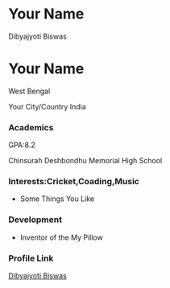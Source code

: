 # Your Name
Dibyajyoti Biswas

# Your Name
West Bengal

Your City/Country
India

### Academics
 GPA:8.2

Chinsurah Deshbondhu Memorial High School

### Interests:Cricket,Coading,Music

- Some Things You Like

### Development

- Inventor of the My Pillow


### Profile Link

[Dibyajyoti Biswas](https://github.com/Dibyajyoti011)
